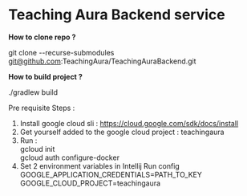 # Teaching Aura Backend service

**How to clone repo ?**

git clone --recurse-submodules git@github.com:TeachingAura/TeachingAuraBackend.git

**How to build project ?**

./gradlew build

Pre requisite Steps :

1. Install google cloud sli : https://cloud.google.com/sdk/docs/install
2. Get yourself added to the google cloud project : teachingaura
3. Run :  
          gcloud init <br>
          gcloud auth configure-docker
4. Set 2 environment variables in Intellij Run config <br>
          GOOGLE_APPLICATION_CREDENTIALS=PATH_TO_KEY<br>
          GOOGLE_CLOUD_PROJECT=teachingaura

